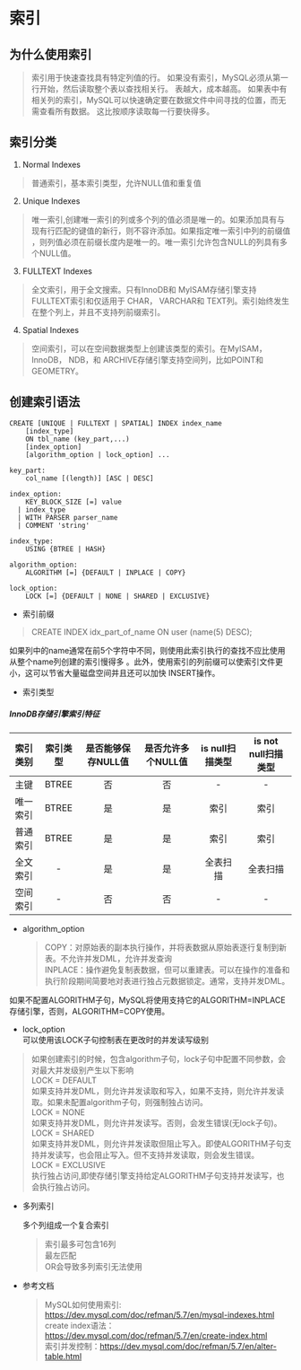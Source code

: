 # 索引
## 为什么使用索引<br>
>索引用于快速查找具有特定列值的行。 如果没有索引，MySQL必须从第一行开始，然后读取整个表以查找相关行。 表越大，成本越高。 如果表中有相关列的索引，MySQL可以快速确定要在数据文件中间寻找的位置，而无需查看所有数据。 这比按顺序读取每一行要快得多。<br>

## 索引分类<br>
1. Normal Indexes
> 普通索引，基本索引类型，允许NULL值和重复值

2. Unique Indexes
> 唯一索引,创建唯一索引的列或多个列的值必须是唯一的。如果添加具有与现有行匹配的键值的新行，则不容许添加。如果指定唯一索引中列的前缀值 ，则列值必须在前缀长度内是唯一的。唯一索引允许包含NULL的列具有多个NULL值。

3. FULLTEXT Indexes
> 全文索引，用于全文搜索。只有InnoDB和 MyISAM存储引擎支持 FULLTEXT索引和仅适用于 CHAR， VARCHAR和 TEXT列。索引始终发生在整个列上，并且不支持列前缀索引。

4. Spatial Indexes
> 空间索引，可以在空间数据类型上创建该类型的索引。在MyISAM， InnoDB， NDB，和 ARCHIVE存储引擎支持空间列，比如POINT和 GEOMETRY。

## 创建索引语法
```
CREATE [UNIQUE | FULLTEXT | SPATIAL] INDEX index_name
    [index_type]
    ON tbl_name (key_part,...)
    [index_option]
    [algorithm_option | lock_option] ...

key_part:
    col_name [(length)] [ASC | DESC]

index_option:
    KEY_BLOCK_SIZE [=] value
  | index_type
  | WITH PARSER parser_name
  | COMMENT 'string'

index_type:
    USING {BTREE | HASH}

algorithm_option:
    ALGORITHM [=] {DEFAULT | INPLACE | COPY}

lock_option:
    LOCK [=] {DEFAULT | NONE | SHARED | EXCLUSIVE}
```
* 索引前缀

> CREATE INDEX idx_part_of_name ON user (name(5) DESC);

如果列中的name通常在前5个字符中不同，则使用此索引执行的查找不应比使用从整个name列创建的索引慢得多 。此外，使用索引的列前缀可以使索引文件更小，这可以节省大量磁盘空间并且还可以加快 INSERT操作。

* 索引类型


 ##### InnoDB存储引擎索引特征

 |索引类别|索引类型| 是否能够保存NULL值 | 是否允许多个NULL值 |is null扫描类型 | is not null扫描类型
 | :-----:|  :-----: | :-----: | :-----: | :-----: |:-----: |
 |主键|BTREE |否|否|-|-|
 |唯一索引|BTREE |是|是|索引|索引|
 |普通索引|BTREE |是|是|索引|索引|
 |全文索引|- |是|是|全表扫描|全表扫描|
 |空间索引|- |否|否|-|-|

 * algorithm_option

    > COPY：对原始表的副本执行操作，并将表数据从原始表逐行复制到新表。不允许并发DML，允许并发查询<br>
 INPLACE：操作避免复制表数据，但可以重建表。可以在操作的准备和执行阶段期间简要地对表进行独占元数据锁定。通常，支持并发DML。

如果不配置ALGORITHM子句，MySQL将使用支持它的ALGORITHM=INPLACE存储引擎，否则，ALGORITHM=COPY使用。


 * lock_option<br>
 可以使用该LOCK子句控制表在更改时的并发读写级别
  > 如果创建索引的时候，包含algorithm子句，lock子句中配置不同参数，会对最大并发级别产生以下影响<br>
    LOCK = DEFAULT<br>
    如果支持并发DML，则允许并发读取和写入，如果不支持，则允许并发读取。如果未配置algorithm子句，则强制独占访问。<br>
    LOCK = NONE<br>
    如果支持并发DML，则允许并发读写。否则，会发生错误(无lock子句)。<br>
    LOCK = SHARED<br>
    如果支持并发DML，则允许并发读取但阻止写入。即使ALGORITHM子句支持并发读写，也会阻止写入。但不支持并发读取，则会发生错误。<br>
    LOCK = EXCLUSIVE <br>
    执行独占访问,即使存储引擎支持给定ALGORITHM子句支持并发读写，也会执行独占访问。


  * 多列索引

    多个列组成一个复合索引

    > 索引最多可包含16列<br>
最左匹配<br>
OR会导致多列索引无法使用

* 参考文档

  > MySQL如何使用索引: https://dev.mysql.com/doc/refman/5.7/en/mysql-indexes.html<br>
  create index语法：https://dev.mysql.com/doc/refman/5.7/en/create-index.html<br>
  索引并发控制：https://dev.mysql.com/doc/refman/5.7/en/alter-table.html
